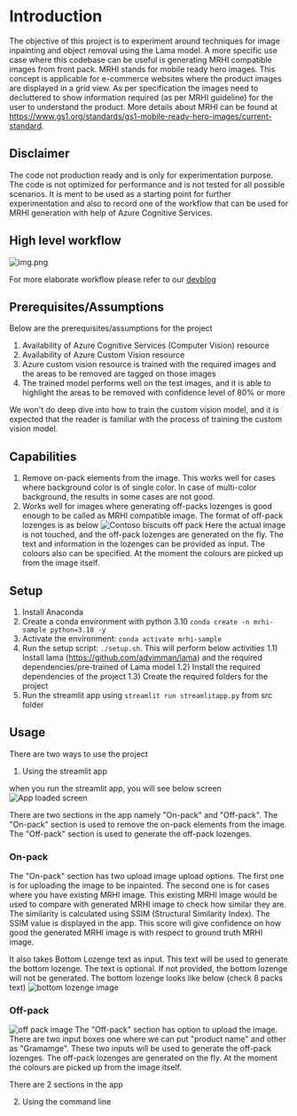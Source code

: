 # Introduction

The objective of this project is to experiment around techniques for image inpainting and object removal using the Lama model.
A more specific use case where this codebase can be useful is generating MRHI compatible images from front pack. MRHI stands for mobile ready hero images.
This concept is applicable for e-commerce websites where the product images are displayed in a grid view.
As per specification the images need to decluttered to show information required (as per MRHI guideline) for the user to understand the product.
More details about MRHI can be found at https://www.gs1.org/standards/gs1-mobile-ready-hero-images/current-standard.

## Disclaimer

The code not production ready and is only for experimentation purpose. The code is not optimized for performance and is not tested for all possible scenarios.
It is ment to be used as a starting point for further experimentation and also to record one of the workflow that can be used for MRHI generation with help of Azure Cognitive Services.

## High level workflow

![img.png](img.png)

For more elaborate workflow please refer to our [devblog](https://devblogs.microsoft.com/cse/2021/10/13/automating-image-inpainting-for-mrhi-generation/)

## Prerequisites/Assumptions

Below are the prerequisites/assumptions for the project

1) Availability of Azure Cognitive Services (Computer Vision) resource
2) Availability of Azure Custom Vision resource
3) Azure custom vision resource is trained with the required images and the areas to be removed are tagged on those images
4) The trained model performs well on the test images, and it is able to highlight the areas to be removed with confidence level of 80% or more

We won't do deep dive into how to train the custom vision model, and it is expected that the reader is familiar with the process of training the custom vision model.

## Capabilities

1) Remove on-pack elements from the image. This works well for cases where background color is of single color. In case of multi-color background, the results in some cases are not good.
2) Works well for images where generating off-packs lozenges is good enough to be called as MRHI compatible image. The format of off-pack lozenges is as below
![Contoso biscuits off pack](image.png)
Here the actual image is not touched, and the off-pack lozenges are generated on the fly. The text and information in the lozenges can be provided as input. The colours also can be specified. At the moment the colours are picked up from the image itself.

## Setup

1) Install Anaconda
2) Create a conda environment with python 3.10
   `conda create -n mrhi-sample python=3.10 -y`
3) Activate the environment:
   `conda activate mrhi-sample`
3) Run the setup script: `./setup.sh`. This will perform below activities
   1.1) Install lama (https://github.com/advimman/lama) and the required dependencies/pre-trained of Lama model
   1.2) Install the required dependencies of the project
   1.3) Create the required folders for the project
4) Run the streamlit app using `streamlit run streamlitapp.py` from src folder

## Usage

There are two ways to use the project
1) Using the streamlit app

when you run the streamlit app, you will see below screen
![App loaded screen](image-2.png)

There are two sections in the app namely "On-pack" and "Off-pack". The "On-pack" section is used to remove the on-pack elements from the image. The "Off-pack" section is used to generate the off-pack lozenges.

### On-pack

The "On-pack" section has two upload image upload options. The first one is for uploading the image to be inpainted. The second one is for cases where you 
have existing MRHI image. This existing MRHI image would be used to compare with generated MRHI image to check how similar they are. The similarity is calculated using SSIM (Structural Similarity Index). The SSIM value is displayed in the app. This score will give confidence on how good the generated MRHI image is with respect to ground truth MRHI image.

It also takes Bottom Lozenge text as input. This text will be used to generate the bottom lozenge. The text is optional. If not provided, the bottom lozenge will not be generated. The bottom lozenge looks like below (check 8 packs text)
![bottom lozenge image](image-1.png)

### Off-pack

![off pack image](image-3.png)
The "Off-pack" section has option to upload the image. There are two input boxes one where we can put "product name" and other as "Gramamge". These two inputs will be used to generate the off-pack lozenges. The off-pack lozenges are generated on the fly. At the moment the colours are picked up from the image itself.


There are 2 sections in the app

2) Using the command line
